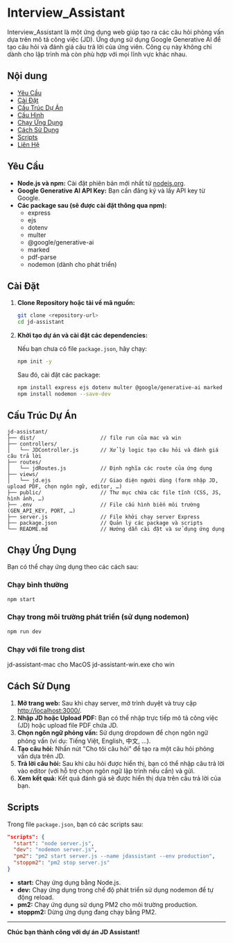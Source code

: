 # Interview_Assistant
Interview_Assistant là một ứng dụng web giúp tạo ra các câu hỏi phỏng vấn dựa trên mô tả công việc (JD). Ứng dụng sử dụng Google Generative AI để tạo câu hỏi và đánh giá câu trả lời của ứng viên. Công cụ này không chỉ dành cho lập trình mà còn phù hợp với mọi lĩnh vực khác nhau.

## Nội dung

* [Yêu Cầu](#yêu-cầu)
* [Cài Đặt](#cài-đặt)
* [Cấu Trúc Dự Án](#cấu-trúc-dự-án)
* [Cấu Hình](#cấu-hình)
* [Chạy Ứng Dụng](#chạy-ứng-dụng)
* [Cách Sử Dụng](#cách-sử-dụng)
* [Scripts](#scripts)
* [Liên Hệ](#liên-hệ)

## Yêu Cầu

* **Node.js và npm:** Cài đặt phiên bản mới nhất từ [nodejs.org](https://nodejs.org/).
* **Google Generative AI API Key:** Bạn cần đăng ký và lấy API key từ Google.
* **Các package sau (sẽ được cài đặt thông qua npm):**
    * express
    * ejs
    * dotenv
    * multer
    * @google/generative-ai
    * marked
    * pdf-parse
    * nodemon (dành cho phát triển)

## Cài Đặt

1. **Clone Repository hoặc tải về mã nguồn:**

    ```bash
    git clone <repository-url>
    cd jd-assistant
    ```

2. **Khởi tạo dự án và cài đặt các dependencies:**

    Nếu bạn chưa có file `package.json`, hãy chạy:

    ```bash
    npm init -y
    ```

    Sau đó, cài đặt các package:

    ```bash
    npm install express ejs dotenv multer @google/generative-ai marked pdf-parse
    npm install nodemon --save-dev
    ```

## Cấu Trúc Dự Án

```
jd-assistant/
├── dist/                     // file run của mac và win
├── controllers/
│   └── JDController.js       // Xử lý logic tạo câu hỏi và đánh giá câu trả lời
├── routes/
│   └── jdRoutes.js           // Định nghĩa các route của ứng dụng
├── views/
│   └── jd.ejs                // Giao diện người dùng (form nhập JD, upload PDF, chọn ngôn ngữ, editor, …)
├── public/                   // Thư mục chứa các file tĩnh (CSS, JS, hình ảnh, …)
├── .env                      // File cấu hình biến môi trường (GEN_API_KEY, PORT, …)
├── server.js                 // File khởi chạy server Express
├── package.json              // Quản lý các package và scripts
└── README.md                 // Hướng dẫn cài đặt và sử dụng ứng dụng
```

<!-- ## Cấu Hình

Tạo file `.env` ở thư mục gốc và thêm thông tin sau:

```ini
GEN_API_KEY=your_google_api_key_here
PORT=3000
```

> **Chú ý:** Thay `your_google_api_key_here` bằng API key của bạn. API key lây tại đây https://aistudio.google.com/apikey -->

## Chạy Ứng Dụng

Bạn có thể chạy ứng dụng theo các cách sau:

### Chạy bình thường

```bash
npm start
```

### Chạy trong môi trường phát triển (sử dụng nodemon)

```bash
npm run dev
```
<!-- 
### Chạy với PM2 (trong môi trường production)

```bash
npm run pm2
``` -->
<!-- 
Để dừng PM2, sử dụng:

```bash
npm run stoppm2
``` -->


### Chạy với file trong dist 

jd-assistant-mac cho MacOS
jd-assistant-win.exe cho win

## Cách Sử Dụng

1. **Mở trang web:** Sau khi chạy server, mở trình duyệt và truy cập [http://localhost:3000/](http://localhost:3000/).
2. **Nhập JD hoặc Upload PDF:** Bạn có thể nhập trực tiếp mô tả công việc (JD) hoặc upload file PDF chứa JD.
3. **Chọn ngôn ngữ phỏng vấn:** Sử dụng dropdown để chọn ngôn ngữ phỏng vấn (ví dụ: Tiếng Việt, English, 中文, …).
4. **Tạo câu hỏi:** Nhấn nút "Cho tôi câu hỏi" để tạo ra một câu hỏi phỏng vấn dựa trên JD.
5. **Trả lời câu hỏi:** Sau khi câu hỏi được hiển thị, bạn có thể nhập câu trả lời vào editor (với hỗ trợ chọn ngôn ngữ lập trình nếu cần) và gửi.
6. **Xem kết quả:** Kết quả đánh giá sẽ được hiển thị dựa trên câu trả lời của bạn.

## Scripts

Trong file `package.json`, bạn có các scripts sau:

```json
"scripts": {
  "start": "node server.js",
  "dev": "nodemon server.js",
  "pm2": "pm2 start server.js --name jdassistant --env production",
  "stoppm2": "pm2 stop server.js"
}
```

* **start:** Chạy ứng dụng bằng Node.js.
* **dev:** Chạy ứng dụng trong chế độ phát triển sử dụng nodemon để tự động reload.
* **pm2:** Chạy ứng dụng sử dụng PM2 cho môi trường production.
* **stoppm2:** Dừng ứng dụng đang chạy bằng PM2.

---

**Chúc bạn thành công với dự án JD Assistant!**
